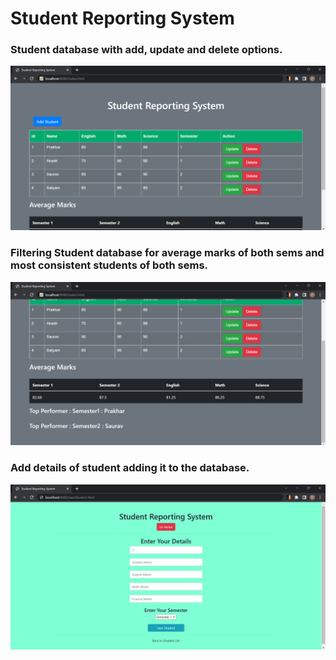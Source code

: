 # Student Reporting System

<h3>Student database with add, update and delete options.</h3>
<img src="1.png">

<h3>Filtering Student database for average marks of both sems and most consistent students of both sems.</h3>
<img src="2.png"> 

<h3>Add details of student adding it to the database.</h3>
<img src="3.png">
